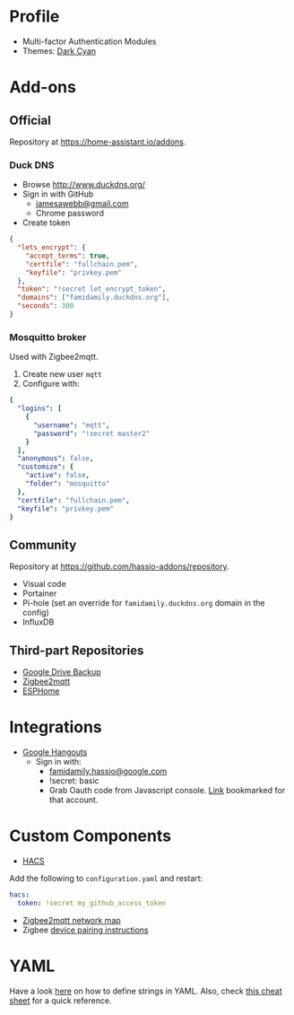 # Profile

- Multi-factor Authentication Modules
- Themes: [Dark Cyan](https://community.home-assistant.io/t/dark-cyan-theme/28594)

# Add-ons

## Official

Repository at https://home-assistant.io/addons.

### Duck DNS

- Browse http://www.duckdns.org/
- Sign in with GitHub
  * jamesawebb@gmail.com
  * Chrome password
- Create token

```json
{
  "lets_encrypt": {
    "accept_terms": true,
    "certfile": "fullchain.pem",
    "keyfile": "privkey.pem"
  },
  "token": "!secret let_encrypt_token",
  "domains": ["famidamily.duckdns.org"],
  "seconds": 300
}
```

### Mosquitto broker

Used with Zigbee2mqtt.  

1. Create new user `mqtt`
2. Configure with:

```yaml
{
  "logins": [
    {
      "username": "mqtt",
      "password": "!secret master2"
    }
  ],
  "anonymous": false,
  "customize": {
    "active": false,
    "folder": "mosquitto"
  },
  "certfile": "fullchain.pem",
  "keyfile": "privkey.pem"
}
```

## Community

Repository at https://github.com/hassio-addons/repository.

- Visual code
- Portainer
- Pi-hole (set an override for `famidamily.duckdns.org` domain in the config)
- InfluxDB

## Third-part Repositories

- [Google Drive Backup](https://github.com/sabeechen/hassio-google-drive-backup)
- [Zigbee2mqtt](https://github.com/danielwelch/hassio-zigbee2mqtt)
- [ESPHome](https://github.com/esphome/hassio)

# Integrations

- [Google Hangouts](https://www.home-assistant.io/components/hangouts/#steps-to-obtain-authorization-code)
  * Sign in with:
    - famidamily.hassio@google.com
    - !secret: basic
    - Grab Oauth code from Javascript console.  [Link](https://accounts.google.com/o/oauth2/programmatic_auth?scope=https%3A%2F%2Fwww.google.com%2Faccounts%2FOAuthLogin+https%3A%2F%2Fwww.googleapis.com%2Fauth%2Fuserinfo.email&client_id=936475272427.apps.googleusercontent.com&device_name=hangups) bookmarked for that account.

# Custom Components

- [HACS](https://custom-components.github.io/hacs/installation/manual/)

Add the following to `configuration.yaml` and restart:

```yaml
hacs:
  token: !secret my_github_access_token
```

- [Zigbee2mqtt network map](https://github.com/rgruebel/ha_zigbee2mqtt_networkmap)
- Zigbee [device pairing instructions](https://www.zigbee2mqtt.io/devices/MCCGQ01LM)

# YAML

Have a look [here](http://blogs.perl.org/users/tinita/2018/03/strings-in-yaml---to-quote-or-not-to-quote.html)
on how to define strings in YAML.  Also, check [this cheat sheet](https://yaml.org/refcard.html) for a quick
reference.
